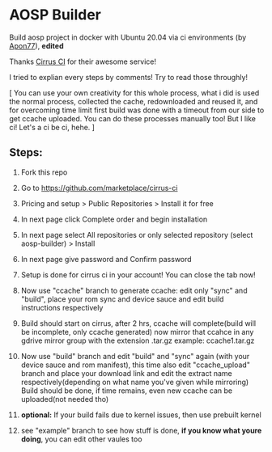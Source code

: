 # AOSP Builder
Build aosp project in docker with Ubuntu 20.04 via ci environments (by [Apon77](https://github.com/Apon77)), **edited**

Thanks [Cirrus CI](https://cirrus-ci.com/) for their awesome service!

I tried to explian every steps by comments! Try to read those throughly!

[ You can use your own creativity for this whole process, what i did is used the normal process, collected the cache, redownloaded and reused it, and for overcoming time limit first build was done with a timeout from our side to get ccache uploaded. You can do these processes manually too! But I like ci! Let's a ci be ci, hehe. ]

## Steps:

1. Fork this repo
2. Go to https://github.com/marketplace/cirrus-ci
3. Pricing and setup > Public Repositories > Install it for free
4. In next page click Complete order and begin installation
5. In next page select All repositories or only selected repository (select aosp-builder) > Install
6. In next page give password and Confirm password
7. Setup is done for cirrus ci in your account! You can close the tab now!
8. Now use "ccache" branch to generate ccache: edit only "sync" and "build", place your rom sync and device sauce and edit build instructions respectively
9. Build should start on cirrus, after 2 hrs, ccache will complete(build will be incomplete, only ccache generated) now mirror that ccahce in any gdrive mirror group with the extension .tar.gz   example: ccache1.tar.gz
10. Now use "build" branch and edit "build" and "sync" again (with your device sauce and rom manifest), this time also edit "ccache_upload" branch and place your download link and edit the extract name respectively(depending on what name you've given while mirroring)
Build should be done, if time remains, even new ccache can be uploaded(not needed tho)

11. **optional:** If your build fails due to kernel issues, then use prebuilt kernel

12. see "example" branch to see how stuff is done, **if you know what youre doing**, you can edit other vaules too
